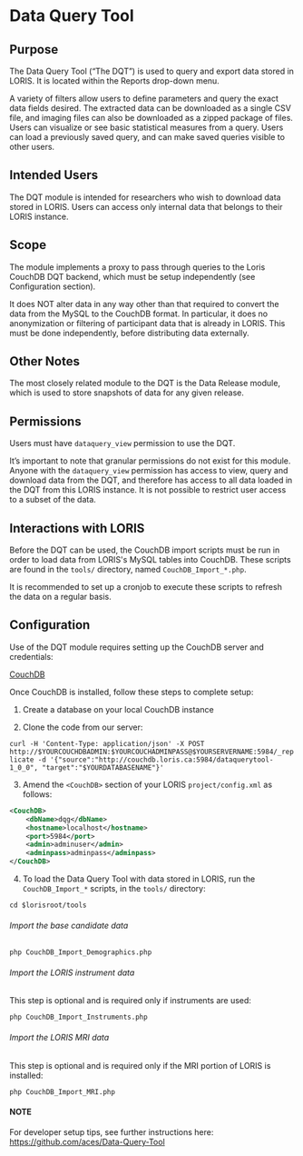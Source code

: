 # Data Query Tool

## Purpose

The Data Query Tool (“The DQT”) is used to query and export data stored in LORIS. It is located within the Reports drop-down menu. 

A variety of filters allow users to define parameters and query the exact data fields desired. The extracted data can be downloaded as a single CSV file, and imaging files can also be downloaded as a zipped package of files. Users can visualize or see basic statistical measures from a query. Users can load a previously saved query, and can make saved queries visible to other users.

## Intended Users

The DQT module is intended for researchers who wish to download data stored in LORIS. Users can access only internal data that belongs to their LORIS instance. 

## Scope

The module implements a proxy to pass through queries to the Loris CouchDB DQT backend, which must be setup independently (see Configuration section).

It does NOT alter data in any way other than that required to convert the data from the MySQL to the CouchDB format. In particular, it does no anonymization or filtering of participant data that is already in LORIS. This must be done independently, before distributing data externally.

## Other Notes

The most closely related module to the DQT is the Data Release module, which is used to store snapshots of data for any given release. 

## Permissions

Users must have `dataquery_view` permission to use the DQT. 

It’s important to note that granular permissions do not exist for this module. Anyone with the `dataquery_view` permission has access to view, query and download data from the DQT, and therefore has access to all data loaded in the DQT from this LORIS instance. It is not possible to restrict user access to a subset of the data.

## Interactions with LORIS

Before the DQT can be used, the CouchDB import scripts must be run in order to load data from LORIS's MySQL tables into CouchDB. These scripts are found in the `tools/` directory, named `CouchDB_Import_*.php`.

It is recommended to set up a cronjob to execute these scripts to refresh the data on a regular basis. 

## Configuration

Use of the DQT module requires setting up the CouchDB server and credentials:

[CouchDB](http://couchdb.apache.org)

Once CouchDB is installed, follow these steps to complete setup:

1. Create a database on your local CouchDB instance

2. Clone the code from our server:

`
curl -H 'Content-Type: application/json' -X POST http://$YOURCOUCHDBADMIN:$YOURCOUCHADMINPASS@$YOURSERVERNAME:5984/_replicate -d '{"source":"http://couchdb.loris.ca:5984/dataquerytool-1_0_0", "target":"$YOURDATABASENAME"}'
`

3. Amend the `<CouchDB>` section of your LORIS `project/config.xml` as follows:

```xml
<CouchDB>
    <dbName>dqg</dbName>
    <hostname>localhost</hostname>
    <port>5984</port>
    <admin>adminuser</admin>
    <adminpass>adminpass</adminpass>
</CouchDB>
```

4. To load the Data Query Tool with data stored in LORIS, run the `CouchDB_Import_*` scripts, in the `tools/` directory: 

`cd $lorisroot/tools`

###### Import the base candidate data

`php CouchDB_Import_Demographics.php`

###### Import the LORIS instrument data

This step is optional and is required only if instruments are used: 

`php CouchDB_Import_Instruments.php`

###### Import the LORIS MRI data

This step is optional and is required only if the MRI portion of LORIS is installed: 

`php CouchDB_Import_MRI.php`

#### NOTE

For developer setup tips, see further instructions here: https://github.com/aces/Data-Query-Tool
